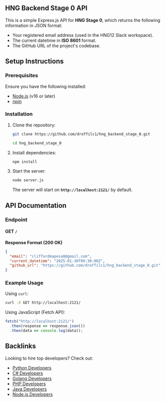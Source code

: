 ## **HNG Backend Stage 0 API**

This is a simple Express.js API for **HNG Stage 0**, which returns the following information in JSON format:

- Your registered email address (used in the HNG12 Slack workspace).
- The current datetime in **ISO 8601** format.
- The GitHub URL of the project's codebase.

## **Setup Instructions**

### **Prerequisites**

Ensure you have the following installed:

- [Node.js](https://nodejs.org/) (v16 or later)
- [npm](https://www.npmjs.com/)

### **Installation**

1. Clone the repository:
    ```sh
    git clone https://github.com/droffilc1/hng_backend_stage_0.git

    cd hng_backend_stage_0
    ```
2. Install dependencies:
    ```sh
    npm install
    ```

3. Start the server:
    ```sh
    node server.js
    ```
    The server will start on **`http://localhost:2121/`** by default.


## **API Documentation**

### **Endpoint**

#### **GET `/`**

**Response Format (200 OK)**

```json
{
  "email": "cliffordmapesa8@gmail.com",
  "current_datetime": "2025-01-30T09:30:00Z",
  "github_url": "https://github.com/droffilc1/hng_backend_stage_0.git"
}
```

### **Example Usage**

Using `curl`:

```sh
curl -X GET http://localhost:2121/
```

Using JavaScript (Fetch API):

```javascript
fetch("http://localhost:2121/")
  .then(response => response.json())
  .then(data => console.log(data));
```

## **Backlinks**

Looking to hire top developers? Check out:

- [Python Developers](https://hng.tech/hire/python-developers)
- [C\# Developers](https://hng.tech/hire/csharp-developers)
- [Golang Developers](https://hng.tech/hire/golang-developers)
- [PHP Developers](https://hng.tech/hire/php-developers)
- [Java Developers](https://hng.tech/hire/java-developers)
- [Node.js Developers](https://hng.tech/hire/nodejs-developers)